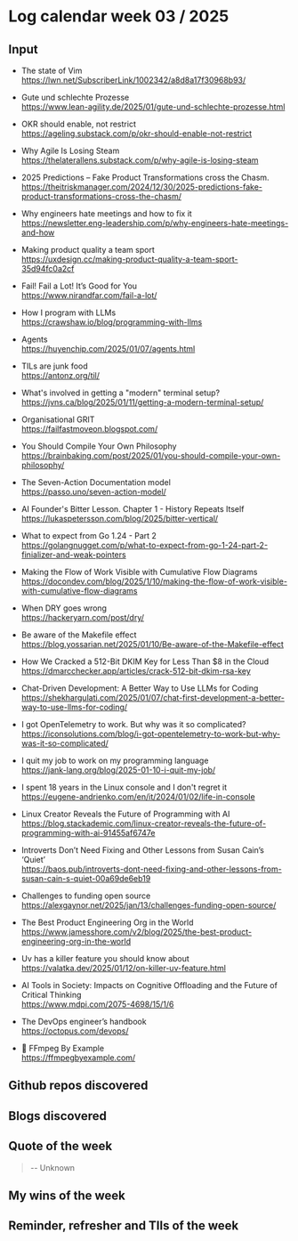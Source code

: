 # Log calendar week 03 / 2025


## Input
- The state of Vim  
https://lwn.net/SubscriberLink/1002342/a8d8a17f30968b93/

- Gute und schlechte Prozesse  
https://www.lean-agility.de/2025/01/gute-und-schlechte-prozesse.html

- OKR should enable, not restrict  
https://ageling.substack.com/p/okr-should-enable-not-restrict
- Why Agile Is Losing Steam  
https://thelaterallens.substack.com/p/why-agile-is-losing-steam
- 2025 Predictions – Fake Product Transformations cross the Chasm.  
https://theitriskmanager.com/2024/12/30/2025-predictions-fake-product-transformations-cross-the-chasm/

- Why engineers hate meetings and how to fix it  
https://newsletter.eng-leadership.com/p/why-engineers-hate-meetings-and-how
- Making product quality a team sport  
https://uxdesign.cc/making-product-quality-a-team-sport-35d94fc0a2cf
- Fail! Fail a Lot! It’s Good for You  
https://www.nirandfar.com/fail-a-lot/
- How I program with LLMs  
https://crawshaw.io/blog/programming-with-llms
- Agents  
https://huyenchip.com/2025/01/07/agents.html
- TILs are junk food  
https://antonz.org/til/
- What's involved in getting a "modern" terminal setup?  
https://jvns.ca/blog/2025/01/11/getting-a-modern-terminal-setup/
- Organisational GRIT  
https://failfastmoveon.blogspot.com/
- You Should Compile Your Own Philosophy  
https://brainbaking.com/post/2025/01/you-should-compile-your-own-philosophy/
- The Seven-Action Documentation model  
https://passo.uno/seven-action-model/
- AI Founder's Bitter Lesson. Chapter 1 - History Repeats Itself  
https://lukaspetersson.com/blog/2025/bitter-vertical/
- What to expect from Go 1.24 - Part 2  
https://golangnugget.com/p/what-to-expect-from-go-1-24-part-2-finializer-and-weak-pointers
- Making the Flow of Work Visible with Cumulative Flow Diagrams  
https://docondev.com/blog/2025/1/10/making-the-flow-of-work-visible-with-cumulative-flow-diagrams

- When DRY goes wrong  
https://hackeryarn.com/post/dry/
- Be aware of the Makefile effect  
https://blog.yossarian.net/2025/01/10/Be-aware-of-the-Makefile-effect
- How We Cracked a 512-Bit DKIM Key for Less Than $8 in the Cloud  
https://dmarcchecker.app/articles/crack-512-bit-dkim-rsa-key
- Chat-Driven Development: A Better Way to Use LLMs for Coding  
https://shekhargulati.com/2025/01/07/chat-first-development-a-better-way-to-use-llms-for-coding/
- I got OpenTelemetry to work. But why was it so complicated?  
https://iconsolutions.com/blog/i-got-opentelemetry-to-work-but-why-was-it-so-complicated/

- I quit my job to work on my programming language  
https://jank-lang.org/blog/2025-01-10-i-quit-my-job/

- I spent 18 years in the Linux console and I don't regret it  
https://eugene-andrienko.com/en/it/2024/01/02/life-in-console

- Linux Creator Reveals the Future of Programming with AI  
https://blog.stackademic.com/linux-creator-reveals-the-future-of-programming-with-ai-91455af6747e

- Introverts Don’t Need Fixing and Other Lessons from Susan Cain’s ‘Quiet’  
https://baos.pub/introverts-dont-need-fixing-and-other-lessons-from-susan-cain-s-quiet-00a69de6eb19

- Challenges to funding open source  
https://alexgaynor.net/2025/jan/13/challenges-funding-open-source/

- The Best Product Engineering Org in the World  
https://www.jamesshore.com/v2/blog/2025/the-best-product-engineering-org-in-the-world

- Uv has a killer feature you should know about  
https://valatka.dev/2025/01/12/on-killer-uv-feature.html
- AI Tools in Society: Impacts on Cognitive Offloading and the Future of Critical Thinking  
https://www.mdpi.com/2075-4698/15/1/6
- The DevOps engineer’s handbook  
https://octopus.com/devops/

- :memo: FFmpeg By Example  
https://ffmpegbyexample.com/

## Github repos discovered

## Blogs discovered

## Quote of the week

>
>
> -- Unknown

## My wins of the week

## Reminder, refresher and TIls of the week
